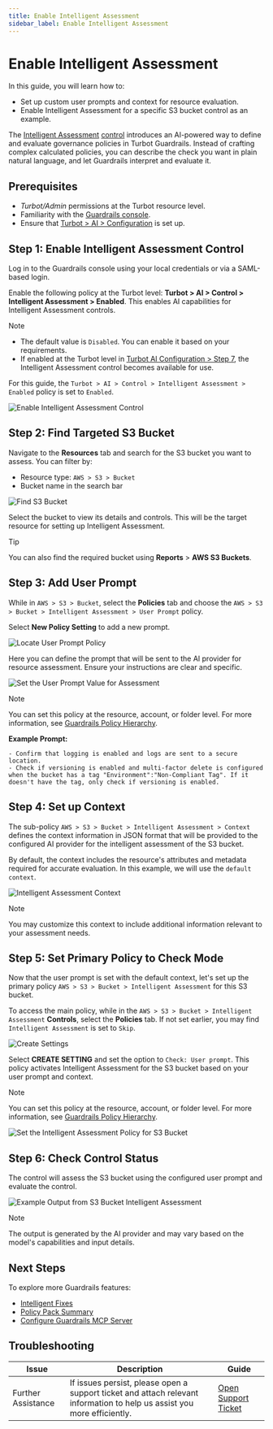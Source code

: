 ```yaml
---
title: Enable Intelligent Assessment
sidebar_label: Enable Intelligent Assessment
---
```


# Enable Intelligent Assessment

In this guide, you will learn how to:

- Set up custom user prompts and context for resource evaluation.
- Enable Intelligent Assessment for a specific S3 bucket control as an example.

The [Intelligent Assessment](/guardrails/docs/concepts/guardrails/intelligent-assessment) [control](/guardrails/docs/reference/glossary#control) introduces an AI-powered way to define and evaluate governance policies in Turbot Guardrails. Instead of crafting complex calculated policies, you can describe the check you want in plain natural language, and let Guardrails interpret and evaluate it.

## Prerequisites

- *Turbot/Admin* permissions at the Turbot resource level.
- Familiarity with the [Guardrails console](https://turbot.com/guardrails/docs/getting-started/).
- Ensure that [Turbot > AI > Configuration](/guardrails/docs/guides/using-guardrails/ai/ai-configuration) is set up.

## Step 1: Enable Intelligent Assessment Control

Log in to the Guardrails console using your local credentials or via a SAML-based login.

Enable the following policy at the Turbot level: **Turbot > AI > Control > Intelligent Assessment > Enabled**. This enables AI capabilities for Intelligent Assessment controls.

> [!NOTE]
> - The default value is `Disabled`. You can enable it based on your requirements.
> - If enabled at the Turbot level in [Turbot AI Configuration > Step 7](/guardrails/docs/guides/using-guardrails/ai/ai-configuration#step-7-enable-configuration), the Intelligent Assessment control becomes available for use.

For this guide, the `Turbot > AI > Control > Intelligent Assessment > Enabled` policy is set to `Enabled`.

![Enable Intelligent Assessment Control](./turbot-ai-intelligent-assessment-enabled.png)

## Step 2: Find Targeted S3 Bucket

Navigate to the **Resources** tab and search for the S3 bucket you want to assess. You can filter by:

- Resource type: `AWS > S3 > Bucket`
- Bucket name in the search bar

![Find S3 Bucket](./locate-aws-s3-bucket.png)

Select the bucket to view its details and controls. This will be the target resource for setting up Intelligent Assessment.

> [!TIP]
> You can also find the required bucket using **Reports** > **AWS S3 Buckets**.

## Step 3: Add User Prompt

While in `AWS > S3 > Bucket`, select the **Policies** tab and choose the `AWS > S3 > Bucket > Intelligent Assessment > User Prompt` policy.

Select **New Policy Setting** to add a new prompt.

![Locate User Prompt Policy](./locate-user-prompt-policy.png)

Here you can define the prompt that will be sent to the AI provider for resource assessment. Ensure your instructions are clear and specific.

![Set the User Prompt Value for Assessment](./set-user-prompt-value.png)

> [!NOTE]
> You can set this policy at the resource, account, or folder level.
> For more information, see [Guardrails Policy Hierarchy](/guardrails/docs/concepts/policies/hierarchy).

**Example Prompt:**
```
- Confirm that logging is enabled and logs are sent to a secure location.
- Check if versioning is enabled and multi-factor delete is configured when the bucket has a tag "Environment":"Non-Compliant Tag". If it doesn't have the tag, only check if versioning is enabled.
```
## Step 4: Set up Context

The sub-policy `AWS > S3 > Bucket > Intelligent Assessment > Context` defines the context information in JSON format that will be provided to the configured AI provider for the intelligent assessment of the S3 bucket.

By default, the context includes the resource's attributes and metadata required for accurate evaluation. In this example, we will use the `default context`.

![Intelligent Assessment Context](./aws-s3-bucket-ia-context.png)

> [!NOTE]
> You may customize this context to include additional information relevant to your assessment needs.

## Step 5: Set Primary Policy to Check Mode

Now that the user prompt is set with the default context, let's set up the primary policy `AWS > S3 > Bucket > Intelligent Assessment` for this S3 bucket.

To access the main policy, while in the `AWS > S3 > Bucket > Intelligent Assessment` **Controls**, select the **Policies** tab. If not set earlier, you may find `Intelligent Assessment` is set to `Skip`.

![Create Settings](./aws-s3-bucket-create-setting.png)

Select **CREATE SETTING** and set the option to `Check: User prompt`. This policy activates Intelligent Assessment for the S3 bucket based on your user prompt and context.

> [!NOTE]
> You can set this policy at the resource, account, or folder level.
> For more information, see [Guardrails Policy Hierarchy](/guardrails/docs/concepts/policies/hierarchy).

![Set the Intelligent Assessment Policy for S3 Bucket](./aws-s3-intelligent-assessment-check-mode.png)

## Step 6: Check Control Status

The control will assess the S3 bucket using the configured user prompt and evaluate the control.

![Example Output from S3 Bucket Intelligent Assessment](./aws-s3-bucket-intelligent-assessment-response.png)

> [!NOTE]
> The output is generated by the AI provider and may vary based on the model's capabilities and input details.

## Next Steps

To explore more Guardrails features:

- [Intelligent Fixes](/guardrails/docs/guides/using-guardrails/ai/enable-intelligent-fixes)
- [Policy Pack Summary](/guardrails/docs/guides/using-guardrails/ai/enable-policy-pack-summary)
- [Configure Guardrails MCP Server](/guardrails/docs/guides/using-guardrails/ai/install-mcp)

## Troubleshooting

| Issue                  | Description                                                                                                                   | Guide                                      |
|------------------------|-------------------------------------------------------------------------------------------------------------------------------|--------------------------------------------|
| Further Assistance     | If issues persist, please open a support ticket and attach relevant information to help us assist you more efficiently.       | [Open Support Ticket](https://support.turbot.com) |